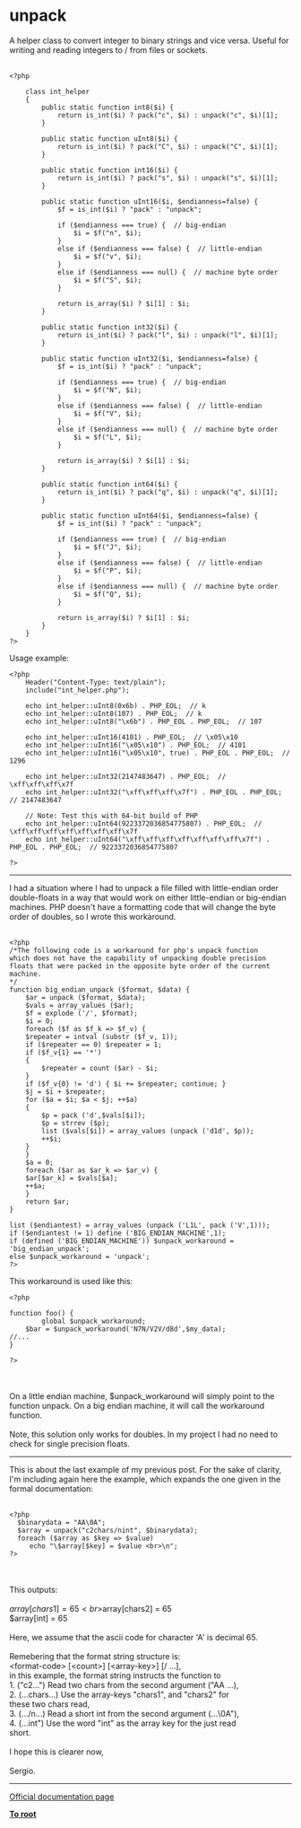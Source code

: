 # unpack



A helper class to convert integer to binary strings and vice versa. Useful for writing and reading integers to / from files or sockets.<br><br>

```
<?php

    class int_helper
    {
        public static function int8($i) {
            return is_int($i) ? pack("c", $i) : unpack("c", $i)[1];
        }

        public static function uInt8($i) {
            return is_int($i) ? pack("C", $i) : unpack("C", $i)[1];
        }

        public static function int16($i) {
            return is_int($i) ? pack("s", $i) : unpack("s", $i)[1];
        }

        public static function uInt16($i, $endianness=false) {
            $f = is_int($i) ? "pack" : "unpack";

            if ($endianness === true) {  // big-endian
                $i = $f("n", $i);
            }
            else if ($endianness === false) {  // little-endian
                $i = $f("v", $i);
            }
            else if ($endianness === null) {  // machine byte order
                $i = $f("S", $i);
            }

            return is_array($i) ? $i[1] : $i;
        }

        public static function int32($i) {
            return is_int($i) ? pack("l", $i) : unpack("l", $i)[1];
        }

        public static function uInt32($i, $endianness=false) {
            $f = is_int($i) ? "pack" : "unpack";

            if ($endianness === true) {  // big-endian
                $i = $f("N", $i);
            }
            else if ($endianness === false) {  // little-endian
                $i = $f("V", $i);
            }
            else if ($endianness === null) {  // machine byte order
                $i = $f("L", $i);
            }

            return is_array($i) ? $i[1] : $i;
        }

        public static function int64($i) {
            return is_int($i) ? pack("q", $i) : unpack("q", $i)[1];
        }

        public static function uInt64($i, $endianness=false) {
            $f = is_int($i) ? "pack" : "unpack";

            if ($endianness === true) {  // big-endian
                $i = $f("J", $i);
            }
            else if ($endianness === false) {  // little-endian
                $i = $f("P", $i);
            }
            else if ($endianness === null) {  // machine byte order
                $i = $f("Q", $i);
            }

            return is_array($i) ? $i[1] : $i;
        }
    }
?>
```


Usage example:


```
<?php
    Header("Content-Type: text/plain");
    include("int_helper.php");

    echo int_helper::uInt8(0x6b) . PHP_EOL;  // k
    echo int_helper::uInt8(107) . PHP_EOL;  // k
    echo int_helper::uInt8("\x6b") . PHP_EOL . PHP_EOL;  // 107

    echo int_helper::uInt16(4101) . PHP_EOL;  // \x05\x10
    echo int_helper::uInt16("\x05\x10") . PHP_EOL;  // 4101
    echo int_helper::uInt16("\x05\x10", true) . PHP_EOL . PHP_EOL;  // 1296

    echo int_helper::uInt32(2147483647) . PHP_EOL;  // \xff\xff\xff\x7f
    echo int_helper::uInt32("\xff\xff\xff\x7f") . PHP_EOL . PHP_EOL;  // 2147483647

    // Note: Test this with 64-bit build of PHP
    echo int_helper::uInt64(9223372036854775807) . PHP_EOL;  // \xff\xff\xff\xff\xff\xff\xff\x7f
    echo int_helper::uInt64("\xff\xff\xff\xff\xff\xff\xff\x7f") . PHP_EOL . PHP_EOL;  // 9223372036854775807

?>
```
  

---

I had a situation where I had to unpack a file filled with little-endian order double-floats in a way that would work on either little-endian or big-endian machines.  PHP doesn&apos;t have a formatting code that will change the byte order of doubles, so I wrote this workaround.<br><br>

```
<?php
/*The following code is a workaround for php's unpack function
which does not have the capability of unpacking double precision
floats that were packed in the opposite byte order of the current
machine.
*/
function big_endian_unpack ($format, $data) {
    $ar = unpack ($format, $data);
    $vals = array_values ($ar);
    $f = explode ('/', $format);
    $i = 0;
    foreach ($f as $f_k => $f_v) {
    $repeater = intval (substr ($f_v, 1));
    if ($repeater == 0) $repeater = 1;
    if ($f_v{1} == '*')
    {
        $repeater = count ($ar) - $i;
    }
    if ($f_v{0} != 'd') { $i += $repeater; continue; }
    $j = $i + $repeater;
    for ($a = $i; $a < $j; ++$a)
    {
        $p = pack ('d',$vals[$i]);
        $p = strrev ($p);
        list ($vals[$i]) = array_values (unpack ('d1d', $p));
        ++$i;
    }
    }
    $a = 0;
    foreach ($ar as $ar_k => $ar_v) {
    $ar[$ar_k] = $vals[$a];
    ++$a;
    }
    return $ar;
}

list ($endiantest) = array_values (unpack ('L1L', pack ('V',1)));
if ($endiantest != 1) define ('BIG_ENDIAN_MACHINE',1);
if (defined ('BIG_ENDIAN_MACHINE')) $unpack_workaround = 'big_endian_unpack';
else $unpack_workaround = 'unpack';
?>
```


This workaround is used like this:



```
<?php

function foo() {
        global $unpack_workaround;
    $bar = $unpack_workaround('N7N/V2V/d8d',$my_data);
//...
}

?>
```
<br><br>On a little endian machine, $unpack_workaround will simply point to the function unpack.  On a big endian machine, it will call the workaround function.<br><br>Note, this solution only works for doubles.  In my project I had no need to check for single precision floats.  

---

This is about the last example of my previous post. For the sake of clarity, I&apos;m including again here the example, which expands the one given in the formal documentation:<br><br>

```
<?php
  $binarydata = "AA\0A";
  $array = unpack("c2chars/nint", $binarydata);
  foreach ($array as $key => $value)
     echo "\$array[$key] = $value <br>\n";
?>
```
<br><br>This outputs:<br><br>$array[chars1] = 65 <br>$array[chars2] = 65 <br>$array[int] = 65 <br><br>Here, we assume that the ascii code for character &apos;A&apos; is decimal 65.<br><br>Remebering that the format string structure is:<br>&lt;format-code&gt; [&lt;count&gt;] [&lt;array-key&gt;] [/ ...],<br>in this example, the format string instructs the function to<br>  1. ("c2...") Read two chars from the second argument ("AA ...), <br>  2. (...chars...) Use the array-keys "chars1", and "chars2" for <br>      these two chars read,<br>  3. (.../n...) Read a short int from the second argument (...\0A"),<br>  4. (...int") Use the word "int" as the array key for the just read<br>      short.<br><br>I hope this is clearer now,<br><br>Sergio.  

---

[Official documentation page](https://www.php.net/manual/en/function.unpack.php)

**[To root](/README.md)**